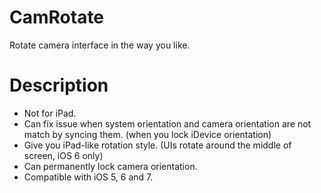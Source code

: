 CamRotate
==========

Rotate camera interface in the way you like.

Description
==========

- Not for iPad.
- Can fix issue when system orientation and camera orientation are not match by syncing them. (when you lock iDevice orientation)
- Give you iPad-like rotation style. (UIs rotate around the middle of screen, iOS 6 only)
- Can permanently lock camera orientation.
- Compatible with iOS 5, 6 and 7.